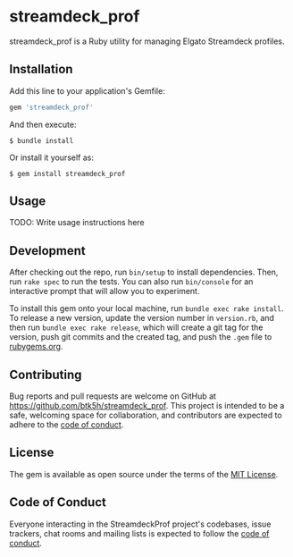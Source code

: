 # streamdeck_prof

streamdeck_prof is a Ruby utility for managing Elgato Streamdeck profiles.

## Installation

Add this line to your application's Gemfile:

```ruby
gem 'streamdeck_prof'
```

And then execute:

    $ bundle install

Or install it yourself as:

    $ gem install streamdeck_prof

## Usage

TODO: Write usage instructions here

## Development

After checking out the repo, run `bin/setup` to install dependencies. Then, run `rake spec` to run the tests. You can also run `bin/console` for an interactive prompt that will allow you to experiment.

To install this gem onto your local machine, run `bundle exec rake install`. To release a new version, update the version number in `version.rb`, and then run `bundle exec rake release`, which will create a git tag for the version, push git commits and the created tag, and push the `.gem` file to [rubygems.org](https://rubygems.org).

## Contributing

Bug reports and pull requests are welcome on GitHub at https://github.com/btk5h/streamdeck_prof. This project is intended to be a safe, welcoming space for collaboration, and contributors are expected to adhere to the [code of conduct](https://github.com/btk5h/streamdeck_prof/blob/master/CODE_OF_CONDUCT.md).

## License

The gem is available as open source under the terms of the [MIT License](https://opensource.org/licenses/MIT).

## Code of Conduct

Everyone interacting in the StreamdeckProf project's codebases, issue trackers, chat rooms and mailing lists is expected to follow the [code of conduct](https://github.com/[USERNAME]/streamdeck_prof/blob/master/CODE_OF_CONDUCT.md).
